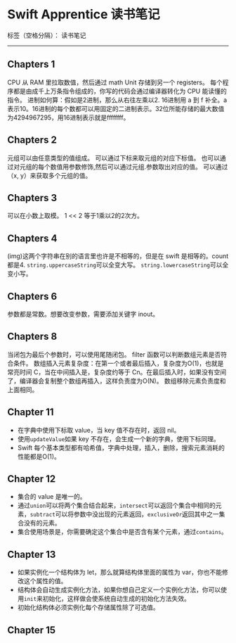 ﻿# Swift Apprentice 读书笔记

标签（空格分隔）： 读书笔记

---


## Chapters 1
CPU 从 RAM 里拉取数值，然后通过 math Unit 存储到另一个 registers。
每个程序都是由成千上万条指令组成的，你写的代码会通过编译器转化为 CPU 能读懂的指令。
进制如何算：假如是2进制，那么从右往左乘以2.
16进制用 a 到 f 补全。a 表示10。16进制的每个数都可以用固定的二进制表示。32位所能存储的最大数值为4294967295，用16进制表示就是ffffffff。
## Chapters 2
元组可以由任意类型的值组成。
可以通过下标来取元组的对应下标值。
也可以通过对元组的每个数值用参数修饰,然后可以通过元组.参数取出对应的值。
可以通过（x, y）来获取多个元组的值。
## Chapters 3
可以在小数上取模。
1 << 2 等于1乘以2的2次方。
## Chapters 4
(img)这两个字符串在别的语言里也许是不相等的，但是在 swift 是相等的。count 都是4.
`string.uppercaseString`可以全变大写。
`string.lowercaseString`可以全变小写。
## Chapters 6
参数都是常数。想要改变参数，需要添加关键字 inout。
## Chapters 8
当闭包为最后个参数时，可以使用尾随闭包。
filter 函数可以判断数组元素是否符合条件。
数组插入元素复杂度：在第一个或者最后插入，复杂度为O(1)，也就是常亮时间 C，当在中间插入是，复杂度约等于 Cn。在最后插入时，如果没有空间了，编译器会复制整个数组再插入，这样负责度为O(N)。
数组移除元素负责度和上面相同。
## Chapter 11
- 在字典中使用下标取 value，当 key 值不存在时，返回 nil。
- 使用`updateValue`如果 key 不存在，会生成一个新的字典，使用下标同理。
- Swift 每个基本类型都有哈希值，字典中处理，插入，删除，搜索元素消耗的性能都是O(1)。
## Chapter 12
- 集合的 value 是唯一的。
- 通过`union`可以将两个集合结合起来，`intersect`可以返回个集合中相同的元素，`subtract`可以将参数中没出现的元素返回，`exclusiveOr`返回其中之一集合没有的元素。
- 集合使用场景是，你需要确定这个集合中是否含有某个元素，通过`contains`。
## Chapter 13
- 如果实例化一个结构体为 let，那么就算结构体里面的属性为 var，你也不能修改这个属性的值。
- 结构体会自动生成实例化方法，如果你想自己定义一个实例化方法，你可以使用`init`来初始化，这样做会使系统自动生成的初始化方法失效。
- 初始化结构体必须实例化每个存储属性除了可选值。
## Chapter 15



